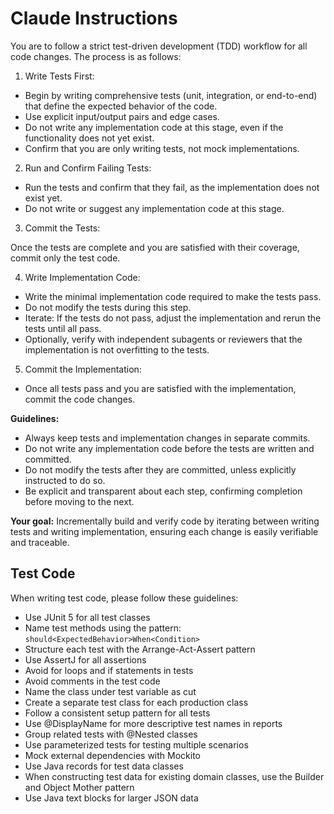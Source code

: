 # Claude Instructions

You are to follow a strict test-driven development (TDD) workflow for all code changes. The process is as follows:


1. Write Tests First:

- Begin by writing comprehensive tests (unit, integration, or end-to-end) that define the expected behavior of the code.
- Use explicit input/output pairs and edge cases.
- Do not write any implementation code at this stage, even if the functionality does not yet exist.
- Confirm that you are only writing tests, not mock implementations.

2. Run and Confirm Failing Tests:

- Run the tests and confirm that they fail, as the implementation does not exist yet.
- Do not write or suggest any implementation code at this stage.

3. Commit the Tests:

Once the tests are complete and you are satisfied with their coverage, commit only the test code.

4. Write Implementation Code:

- Write the minimal implementation code required to make the tests pass.
- Do not modify the tests during this step.
- Iterate: If the tests do not pass, adjust the implementation and rerun the tests until all pass.
- Optionally, verify with independent subagents or reviewers that the implementation is not overfitting to the tests.

5. Commit the Implementation:

- Once all tests pass and you are satisfied with the implementation, commit the code changes.


**Guidelines:**

- Always keep tests and implementation changes in separate commits.
- Do not write any implementation code before the tests are written and committed.
- Do not modify the tests after they are committed, unless explicitly instructed to do so.
- Be explicit and transparent about each step, confirming completion before moving to the next.

**Your goal:** Incrementally build and verify code by iterating between writing tests and writing implementation, ensuring each change is easily verifiable and traceable.

## Test Code

When writing test code, please follow these guidelines:

- Use JUnit 5 for all test classes
- Name test methods using the pattern: `should<ExpectedBehavior>When<Condition>`
- Structure each test with the Arrange-Act-Assert pattern
- Use AssertJ for all assertions
- Avoid for loops and if statements in tests
- Avoid comments in the test code
- Name the class under test variable as cut
- Create a separate test class for each production class
- Follow a consistent setup pattern for all tests
- Use @DisplayName for more descriptive test names in reports
- Group related tests with @Nested classes
- Use parameterized tests for testing multiple scenarios
- Mock external dependencies with Mockito
- Use Java records for test data classes
- When constructing test data for existing domain classes, use the Builder and Object Mother pattern
- Use Java text blocks for larger JSON data
